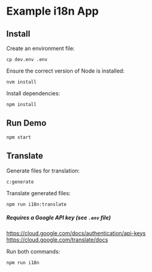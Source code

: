 # Example i18n App

## Install

Create an environment file:
```
cp dev.env .env
```
Ensure the correct version of Node is installed:
```
nvm install
```
Install dependencies:
```
npm install
```

## Run Demo

```
npm start
```

## Translate

Generate files for translation:
```
c:generate
```

Translate generated files:
```
npm run i18n:translate
```
##### Requires a Google API key (see `.env` file)

https://cloud.google.com/docs/authentication/api-keys
https://cloud.google.com/translate/docs

Run both commands:
```
npm run i18n
```
